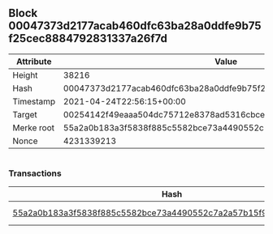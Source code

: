 ## Block 00047373d2177acab460dfc63ba28a0ddfe9b75f25cec8884792831337a26f7d

Attribute | Value
--- | ---
Height | 38216
Hash | 00047373d2177acab460dfc63ba28a0ddfe9b75f25cec8884792831337a26f7d
Timestamp | 2021-04-24T22:56:15+00:00
Target | 00254142f49eaaa504dc75712e8378ad5316cbcead634704b3734b6271167cc4
Merke root | 55a2a0b183a3f5838f885c5582bce73a4490552c7a2a57b15f902804acf567c4
Nonce | 4231339213

```

```

### Transactions

Hash | Amount
--- | ---
[55a2a0b183a3f5838f885c5582bce73a4490552c7a2a57b15f902804acf567c4](55a2a0b183a3f5838f885c5582bce73a4490552c7a2a57b15f902804acf567c4.md) | 10.00000000 SKEPTI 
